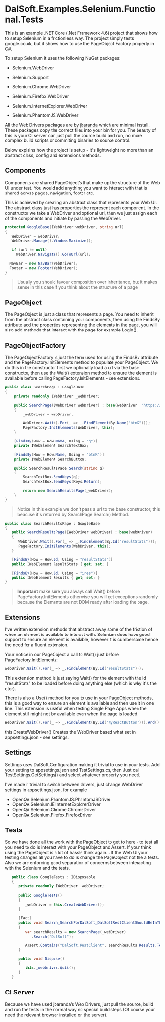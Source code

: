# DalSoft.Examples.Selenium.Functional.Tests

This is an example .NET Core (.Net Framework 4.6) project that shows how to setup Selenium in a frictionless way. The project simply tests google.co.uk, but it shows how to use the PageObject Factory properly in C#.

To setup Selenium it uses the following NuGet packages:

* Selenium.WebDriver

* Selenium.Support

* Selenium.Chrome.WebDriver

* Selenium.Firefox.WebDriver

* Selenium.InternetExplorer.WebDriver

* Selenium.PhantomJS.WebDriver

All the Web Drivers packages are by [jbaranda](https://github.com/jbaranda/nupkg-selenium-webdrivers) which are minimal install. These packages copy the correct files into your bin for you. The beauty of this is your CI server can just pull the source build and run, no more complex build scripts or commiting binaries to source control.

Below explains how the project is setup - it's lightweight no more than an abstract class, config and extensions methods.

## Components 

Components are shared PageObject’s that make up the structure of the Web UI under test. You would add anything you want to interact with that is shared across pages, navigation, footer etc.

This is achieved by creating an abstract class that represents your Web UI. The abstract class just has properties the represent each component. In the constructor we take a WebDriver and optional url, then we just assign each of the components and initiate by passing the  WebDriver.

```cs
protected GoogleBase(IWebDriver webDriver, string url)
{
   WebDriver = webDriver;
   WebDriver.Manage().Window.Maximize(); 
            
   if (url != null)
     WebDriver.Navigate().GoToUrl(url);

  NavBar = new NavBar(WebDriver);
  Footer = new Footer(WebDriver);
}
```
 

> Usually you should favour composition over inheritance, but it makes sense in this case if you think about the structure of a page. 

## PageObject 

The PageObject is just a class that represents a page. You need to inherit from the abstract class containing your components, then using the FindsBy attribute add the properties representing the elements in the page, you will also add methods that interact with the page for example Login().

## PageObjectFactory

The PageObjectFactory is just the term used for using the FindsBy attribute and the PageFactory.InitElements method to populate your PageObject. We do this in the constructor first we optionally load a url via the base constructor, then use the Wait() extension method to ensure the element is available before calling PageFactory.InitElements - see extensions.  

```cs
public class SearchPage : GoogleBase
{
	private readonly IWebDriver _webDriver;

	public SearchPage(IWebDriver webDriver) : base(webDriver, "https://www.google.co.uk/")
	{
		_webDriver = webDriver;

		WebDriver.Wait().For(_ => _.FindElement(By.Name("btnK")));
		PageFactory.InitElements(WebDriver, this);
	}

	[FindsBy(How = How.Name, Using = "q")]
	private IWebElement SearchTextBox;

	[FindsBy(How = How.Name, Using = "btnK")]
	private IWebElement SearchButton;

	public SearchResultsPage Search(string q)
	{
		SearchTextBox.SendKeys(q);
		SearchTextBox.SendKeys(Keys.Return);

		return new SearchResultsPage(_webDriver);
	}
}
```

> Notice in this example we don't pass a url to the base constructor, this beacuse it's returned by SearchPage Search() Method.

```cs
public class SearchResultsPage : GoogleBase
{
   public SearchResultsPage(IWebDriver webDriver) : base(webDriver)
   {
      WebDriver.Wait().For(_ => _.FindElement(By.Id("resultStats")));
      PageFactory.InitElements(WebDriver, this);
   }

   [FindsBy(How = How.Id, Using = "resultStats")]
   public IWebElement ResultStats { get; set; }

   [FindsBy(How = How.Id, Using = "ires")]
   public IWebElement Results { get; set; }
}
```

> **Important** make sure you always call Wait() before PageFactory.InitElements otherwise you will get exceptions randomly because the Elements are not DOM ready after loading the page.

## Extensions

I’ve written extension methods that abstract away some of the friction of when an element is available to interact with. Selenium does have good support to ensure an element is available, however it is cumbersome hence the need for a fluent extension.

Your notice in our PageObject a call to Wait() just before PageFactory.InitElements:

```cs
webDriver.Wait().For(_ => _.FindElement(By.Id("resultStats")));
```

This extension method is just saying Wait() for the element with the id "resultStats" to be loaded before doing anything else (which is why it's the ctor).


There is also a Use() method for you to use in your PageObject methods, this is a good way to ensure an element is available and then use it in one line. This extension is useful when testing Single Page Apps when the element still might not be available even when the page is loaded. 

```cs
WebDriver.Wait().For(_ => _.FindElement(By.Id("MyReactButton"))).And().Use().Click();
```

this.CreateWebDriver() Creates the WebDriver based what set in appsettings.json - see settings.


## Settings

Settings uses DalSoft.Configuration making it trivial to use in your tests. Add your setting to appsettings.json and TestSettings.cs, then Just call TestSettings.GetSettings() and select whatever property you need.

I've made it trivial to switch between drivers, just change WebDriver settings in appsettings.json, for example 
* OpenQA.Selenium.PhantomJS.PhantomJSDriver
* OpenQA.Selenium.IE.InternetExplorerDriver
* OpenQA.Selenium.Chrome.ChromeDriver
* OpenQA.Selenium.Firefox.FirefoxDriver

## Tests

So we have done all the work with the PageObject to get to here - to test all you need to do is interact with your PageObject and Assert. If your think using the PageObject is a lot of hassle think again... If the Web UI your testing changes all you have to do is change the PageObject not the a tests. Also we are enforcing good separation of concerns between interacting with the Selenium and the tests.

```cs 
   public class GoogleTests : IDisposable
   {
      private readonly IWebDriver _webDriver;
     
      public GoogleTests()
      {
         _webDriver = this.CreateWebDriver();
      }
        
      [Fact]
      public void Search_SearchForDalSoft_DalSoftRestClientShouldBeInTheTop10SearchResults()
      {
         var searchResults = new SearchPage(_webDriver)
            .Search("DalSoft");

         Assert.Contains("DalSoft.RestClient", searchResults.Results.Text);   
      }

      public void Dispose()
      {
         this._webDriver.Quit();
      }
   }
```

## CI Server

Because we have used jbaranda’s Web Drivers, just pull the source, build and run the tests in the normal way no special build steps (Of course your need the relevant browser installed on the server).